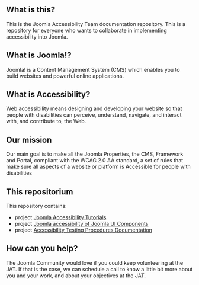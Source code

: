 ## What is this?
This is the Joomla Accessibility Team documentation repository.
This is a repository for everyone who wants to collaborate in implementing accessibility into Joomla.

## What is Joomla!?
Joomla! is a Content Management System (CMS) which enables you to build websites and powerful online applications.

## What is Accessibility?
Web accessibility means designing and developing your website so that people with disabilities can perceive, understand, navigate, and interact with, and contribute to, the  Web.

## Our mission

Our main goal is to make all the Joomla Properties, the CMS, Framework and Portal, compliant with the WCAG 2.0 AA standard, a set of rules that make sure all aspects of a website or platform is Accessible for people with disabilities

## This repositorium
This repository contains:
* project [Joomla Accessibility Tutorials](https://github.com/joomla/accessibility/tree/master/docs/tutorials)
* project [Joomla accessibility of Joomla UI Components](https://github.com/joomla/accessibility/tree/master/docs/custom-elements)
* project [Accessibility Testing Procedures Documentation](https://github.com/joomla/accessibility/tree/master/docs/testing)

## How can you help?
The Joomla Community would love if you could keep volunteering at the JAT. 
If that is the case, we can schedule a call to know a little bit more about you and your work, and about your objectives at the JAT.
